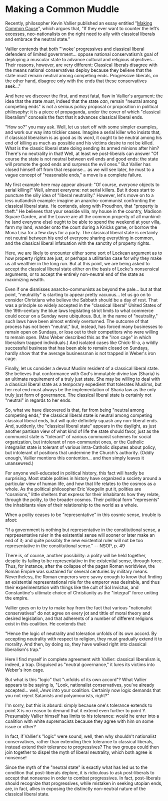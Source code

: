 # Making a Common Muddle

Recently, philosopher Kevin Vallier published an essay
entitled "[Making Common
Cause](https://www.discoursemagazine.com/ideas/2021/11/19/making-common-cause/)",
which argues that, "If they ever want to counter the left’s excesses,
neo-nationalists on the right need to ally with classical liberals and embrace
the neutral state."

Vallier contends that both "'woke' progressives and classical liberal defenders
of limited government... oppose national conservatism’s goal of deploying a
muscular state to advance cultural and religious objectives... Their reasons,
however, are very different: Classical liberals disagree with the means
national conservatives deploy because they believe that the state must remain
neutral among competing ends. Progressive liberals, on the other hand, disagree
only with the ends that these conservatives seek..."

And here we discover the first, and most fatal, flaw in Vallier's argument: the
idea that the state *must*, indeed that the state *can*, remain "neutral among
competing ends" is not a serious policy proposal or proposition in political
philosophy: it is a piece of propaganda, under the cover of which "classical
liberalism" conceals the fact that it advances classical liberal ends.

"How so?" you may ask. Well, let us start off with some simpler examples, and
work our way into trickier cases. Imagine a serial killer who insists that, if
classical liberalism is as good as its word, it ought to be neutral among his
end of killing as much as possible and his victims desire to not be killed. What
is the classic liberal state doing sending its armed minions after him? There's
no neutrality in that! Well, at least we post-liberals can answer "Of course
the state is not neutral between evil ends and good ends: the state will
promote the good ends and surpress the evil ones." But Vallier has closed
himself off from that response... as we will see later, he must to a vague
concept of "reasonable ends," a move is a complete failure.

My first example here may appear absurd: "Of course, *everyone* objects to
serial killing!" Well, almost everyone: not serial killers.
But it does start to puncture the silly idea of "liberal neutrality."
However, let's move on to a less outlandish example: imagine an
anarcho-communist confronting the classical liberal state. He contends, along
with Proudhon, that "property is theft." He believes that your seaside villa,
my house in the country, Madison Square Garden, and the Louvre are all the
common property of all mankind: he (and everyone else) ought to be able to
spend the weekend at your villa, farm my land, wander onto the court during a
Knicks game, or borrow the Mona Lisa for a few days for a party. The classical
liberal state is certainly not neutral between his end of everyone sharing
everything in common, and the classical liberal infatuation with the sanctity
of property rights.

Here, we are likely to encounter either some sort of Lockean argument as to how
property rights are just, or perhaps a utilitarian case for why they make us
all wealthier in the long run. But at this point, we are being asked to accept
the classical liberal state either on the basis of Locke's nonsensical
arguments, or to accept the entirely non-neutral end of the state
as maximizing wealth.

Even if one dismisses anarcho-communists as beyond the pale... but at that
point, "neutrality" is starting to appear pretty vacuous... let us go on to
consider Christians who believe the Sabbath should be a day of rest. That was a
principle so widely accepted in the "classical liberal" United States of the
19th-century the blue laws legislating strict limits to what commerce could
occur on a Sunday were ubiquitous. But, in the name of "neutrality," such laws
have been almost entirely overturned. The outcome of that process has not been
"neutral," but, instead, has forced many businesses to remain open on Sundays,
or lose out to their competitors who were willing to remain open. (Max Weber
described this as the "iron cage" in which liberalism trapped individuals.) And
isolated cases like Chick-fil-a, a wildly successful business that has been
able to remain closed on Sundays, hardly show that the average businessman is
not trapped in Weber's iron cage.

Finally, let us consider a devout Muslim resident of a classical liberal state.
She believes that conformance with God's immutable divine law (Sharia) is an
ultimate requirement of a truly just state. She may be willing to deal with a
classical liberal state as a temporary expedient that tolerates Muslims, but
her real end must always be the implementation of Sharia law as the only truly
just form of governance. The classical liberal state is certainly not "neutral"
in regards to her ends.

So, what we have discovered is that, far from being "neutral among competing
ends," the classical liberal state is neutral among competing classical liberal
ends, but will quite definitely squash any
non-liberal ends. And, suddenly, the "classical liberal state" appears in the
daylight, as just another partisan view of what kind of life the state should
favor, just as the communist state is "tolerant" of various communist schemes
for social organization, but intolerant of non-communist ones, or the Catholic
integralist state is tolerant of various intra-Catholic disputes about policy,
but intolerant of positions that undermine the Church's authority.
(Oddly enough, Vallier mentions this contention... and then simply leaves it
unansewred.)

For anyone well-educated in political history, this fact will hardly be
surprising. Most stable polities in history have organized a society around a
particular view of human life, and how that life relates to the cosmos as a
whole. As the political philosopher Eric Voegelin put it, polities are
"cosmions," little shelters that express for their inhabitants how they relate,
through the polity, to the broader cosmos. Their political form "represents"
the inhabitants view of their relationship to the world as a whole. 

When a polity ceases to be "representative" in this cosmic sense, trouble is
afoot:

"If a government is nothing but representative in the constitutional sense, 
a reprpesentative ruler in the existential sense will sooner or later
make an end of it; and quite possibly the new existential ruler will not
be too representative in the constitutional sense." -- NSOP, p. 49

There is, of course, another possibility: a polity will be held together,
despite its failing to be representative in the existential sense, through
force. Thus, for instance, after the collapse of the pagan Roman worldview, the
Roman Empire was sustained for several centuries by military means.
Nevertheless, the Roman emperors were savvy enough to know that finding an
existential representational role for the emperor was desirable, and thus their
experimentation with things like the cult of Sol Invictus, and Constantine's
ultimate choice of Christianity as the "integral" force uniting the empire.

Vallier goes on to try to make hay from the fact that various "nationalist
conservatives" do not agree on every jot and tittle of moral theory and desired
legislation, and that adherents of a number of different religions exist in
this coalition. He contends that:

"Hence the logic of neutrality and toleration unfolds of its own accord.
By accepting neutrality with respect to religion, they must gradually extend
it to morality. And then, by doing so, they have walked right into classical
liberalism's trap."

Here I find myself in complete agreement with Vallier: classical liberalism is,
indeed, a trap. Disguised as "neutral governance," it lures its victims into
Weber's iron cage.

But what is this "logic" that "unfolds of its own accord"? What Vallier appears
to be saying is, "Look, nationalist conservatives, you've already accepted...
well, *Jews* into your coalition. Certainly now logic demands that you not
reject Satanists and polyamourists, right?"

I'm sorry, but this is absurd: simply because one's tolerance extends to point
X is no reason to demand that it extend even further to point Y. Presumably
Vallier himself has limits to his tolerance: would he enter into a coalition
with white supremacists because they agree with him on some issue or other?

In fact, if Vallier's "logic" were sound, well, then why shouldn't nationalist
conservatives, rather than extending their tolerance to classical liberals,
instead extend their tolerance to progressives?
The two groups could then join together to dispel the myth of liberal
neutrality, which both agree is nonsense!

Since the myth of the "neutral state" is exactly what has led us to the
condition that post-liberals deplore, it is ridiculous to ask
post-liberals to accept that nonsense in order to combat progressives.
In fact, post-liberals should recognize that progressives, while mistaken in
seeking utopian ends, are, in fact, allies in exposing the distinctly
non-neutral nature of the classical liberal state.


